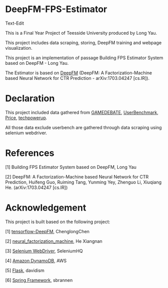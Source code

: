 # DeepFM-FPS-Estimator
Text-Edit

This is a Final Year Project of Teesside University produced by Long Yau.

This project includes data scraping, storing, DeepFM training and webpage visualization.

This project is an implementation of passage Building FPS Estimator System based on DeepFM - Long Yau.

The Estimator is based on <a href="https://github.com/ChenglongChen/tensorflow-DeepFM">DeepFM</a> (DeepFM: A Factorization-Machine based Neural Network for CTR Prediction - arXiv:1703.04247 [cs.IR]).


# Declaration
This project included data gathered from <a href="http://www.game-debate.com/">GAMEDEBATE</a>, <a href="http://www.userbenchmark.com/">UserBenchmark</a>, <a href="https://www.price.com.hk/">Price</a>, <a href="https://www.techpowerup.com/">techpowerup</a>.

All those data exclude userbench are gathered through data scraping using selenium webdriver.


# References
[1] Building FPS Estimator System based on DeepFM, Long Yau 

[2] DeepFM: A Factorization-Machine based Neural Network for CTR Prediction, Huifeng Guo, Ruiming Tang, Yunming Yey, Zhenguo Li, Xiuqiang He. (arXiv:1703.04247 [cs.IR])

# Acknowledgement
This project is built based on the following project:

[1] <a href="https://github.com/ChenglongChen/tensorflow-DeepFM">tensorflow-DeepFM</a>, ChenglongChen

[2] <a href="https://github.com/hexiangnan/neural_factorization_machine">neural_factorization_machine</a>, He Xiangnan

[3] <a href="https://www.seleniumhq.org/projects/webdriver/">Selenium WebDriver</a>, SeleniumHQ

[4] <a href="https://aws.amazon.com/tw/dynamodb/">Amazon DynamoDB</a>, AWS

[5] <a href="https://github.com/pallets/flask">Flask</a>, davidism

[6] <a href="https://github.com/spring-projects/spring-framework">Spring Framework</a>, sbrannen 
